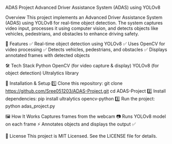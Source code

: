 ADAS Project
Advanced Driver Assistance System (ADAS) using YOLOv8

Overview
This project implements an Advanced Driver Assistance System (ADAS) using YOLOv8 for real-time object detection. The system captures video input, processes it using computer vision, and detects objects like vehicles, pedestrians, and obstacles to enhance driving safety.

📌 Features
✅ Real-time object detection using YOLOv8
✅ Uses OpenCV for video processing
✅ Detects vehicles, pedestrians, and obstacles
✅ Displays annotated frames with detected objects

🛠 Tech Stack
Python
OpenCV (for video capture & display)
YOLOv8 (for object detection)
Ultralytics library

📂 Installation & Setup
1️⃣ Clone this repository:
git clone https://github.com/Sree051203/ADAS-Project.git
cd ADAS-Project
2️⃣ Install dependencies:
pip install ultralytics opencv-python
3️⃣ Run the project:
python adas_project.py

🖼️ How It Works
Captures frames from the webcam 📷
Runs YOLOv8 model on each frame ⚡
Annotates objects and displays the output ✅

📜 License
This project is MIT Licensed. See the LICENSE file for details.


